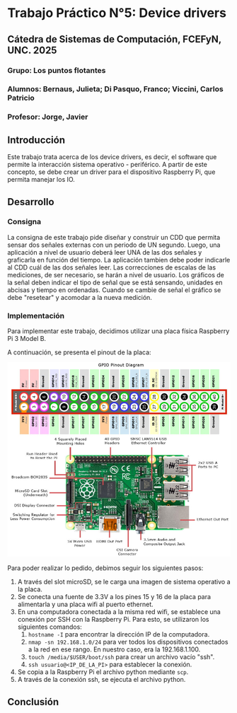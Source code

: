 # Trabajo Práctico N°5: Device drivers

## Cátedra de Sistemas de Computación, FCEFyN, UNC. 2025

### Grupo: Los puntos flotantes

### Alumnos: Bernaus, Julieta; Di Pasquo, Franco; Viccini, Carlos Patricio

### Profesor: Jorge, Javier

## Introducción

Este trabajo trata acerca de los device drivers, es decir, el software que permite la interacción sistema operativo - periférico. A partir de este concepto, se debe crear un driver para el dispositivo Raspberry Pi, que permita manejar los IO.

## Desarrollo

### Consigna

La consigna de este trabajo pide diseñar y construir un CDD que permita sensar dos señales externas con un periodo de UN segundo. Luego, una aplicación a nivel de usuario deberá leer UNA de las dos señales y graficarla en función del tiempo. La aplicación tambien debe poder indicarle al CDD cuál de las dos señales leer. Las correcciones de escalas de las mediciones, de ser necesario, se harán a nivel de usuario. Los gráficos de la señal deben indicar el tipo de señal que se está sensando, unidades en abcisas y tiempo en ordenadas. Cuando se cambie de señal el gráfico se debe "resetear" y acomodar a la nueva medición.

### Implementación

Para implementar este trabajo, decidimos utilizar una placa física Raspberry Pi 3 Model B.

A continuación, se presenta el pinout de la placa:

![Pinout](./img/Raspberry-Pi-3-pinout.jpg)

Para poder realizar lo pedido, debimos seguir los siguientes pasos:

1. A través del slot microSD, se le carga una imagen de sistema operativo a la placa.
2. Se conecta una fuente de 3.3V a los pines 15 y 16 de la placa para alimentarla y una placa wifi al puerto ethernet.
3. En una computadora conectada a la misma red wifi, se establece una conexión por SSH con la Raspberry Pi. Para esto, se utilizaron los siguientes comandos:
    1. `hostname -I` para encontrar la dirección IP de la computadora.
    2. `nmap -sn 192.168.1.0/24` para ver todos los dispositivos conectados a la red en ese rango. En nuestro caso, era la 192.168.1.100.
    3. `touch /media/$USER/boot/ssh` para crear un archivo vacío "ssh".
    4. `ssh usuario@<IP_DE_LA_PI>` para establecer la conexión.
4. Se copia a la Raspberry Pi el archivo python mediante `scp`.
5. A través de la conexión ssh, se ejecuta el archivo python.

## Conclusión

